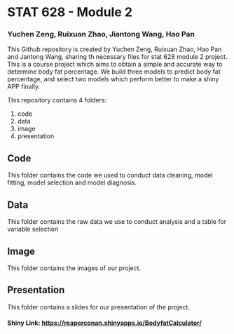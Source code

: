 # STAT 628 - Module 2

### Yuchen Zeng, Ruixuan Zhao, Jiantong Wang, Hao Pan

This Github repository is created by Yuchen Zeng, Ruixuan Zhao, Hao Pan and Jantong Wang, sharing th necessary files for stat 628 module 2 project. 
This is a course project which aims to obtain a simple and accurate way to determine body fat percentage. We build three models to predict body fat percentage, and select two models 
which perform better to make a shiny APP finally.

This repository contains 4 folders:
1. code
2. data
3. image
4. presentation

## Code

This folder contains the code we used to conduct data cleaning, model fitting, model selection and model diagnosis.

## Data

This folder contains the raw data we use to conduct analysis and a table for variable selection

## Image

This folder contains the images of our project.

## Presentation

This folder contains a slides for our presentation of the project.


#### Shiny Link: https://reaperconan.shinyapps.io/BodyfatCalculator/
